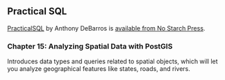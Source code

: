 ## Practical SQL

[PracticalSQL](https://www.nostarch.com/practicalSQL) by Anthony DeBarros is [available from No Starch Press](https://www.nostarch.com/practicalSQL).

### Chapter 15: Analyzing Spatial Data with PostGIS

Introduces data types and queries related to spatial objects, which will let you analyze geographical features like states, roads, and rivers.



